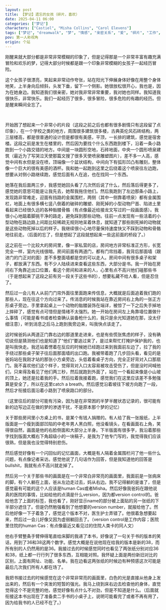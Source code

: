 ```yaml
---
layout: post
title: 【梦记】遗忘的女孩（碎片，喜欢）
date: 2025-04-11 06:00
categories: ["梦记"]
characters: ["Castiel", "Misha Collins", "Carol Elevens"]
tags: ["梦记", "dreamwalk", "梦", "情感", "亲密关系", "爱", "碎片", "工作", "Supernatural", "追杀", "逃亡"]
pov: 第一人称视角
origin: 个站
---
```


刚醒来就大部分都是非常非常模糊的印象了，但是记得那是一个非常丰富有趣充满冒险和欢乐的梦，记得大部分时候都是跟一个印象非常模糊的女孩子一起经历冒险。

这个女孩子很漂亮，笑起来非常动作夸张，站在阳光下伸展身体好像在用整个身体地笑，上半身向后倾斜，头发下垂，留下一个侧影。她很放松很开心，我也是，因为在她身边。我知道我们很亲密，她对我非常非常重要，我对她也同样。我知道我很快乐，非常快乐。我们一起经历了很多，很多冒险，很多危险的有趣的经历。但是醒来瞬间全忘了。

<br>

开始困了想起来一个非常小的片段（这段之前之后也都有很多剧情只有这段留了点印象），在一个学校之类的地方，周围很多建筑很多楼，古典英伦风石砖结构，两三层楼高，都是很普通的设计但是都很有美感，平顶，一长排的建筑，感觉是宿舍楼。这段之前是发生在楼里的，然后因为要找个什么东西跑到楼下，沿着一条小路跑到一个小路交错的地方。中间是一块圆形空地，石砖地面，中央一个圆形喷泉建筑（最近为了写哭泣天使那篇文搜了很多天使喷泉雕塑图片），差不多一人高，感觉中间有水但是没在喷，顶端像一个盆状结构，中间向下有弧形凹凸有雕刻，整体像一个巨大的很有美感的酒杯。我和她一起跑到这里之后绕着这个喷泉往左边跑，想要从对侧小路继续跑，感觉后面有人在追，也在找同一个东西。

她落在我后面两三步，我感觉她回头看了几次然后说了什么，然后落后得更多了，感觉她的意思可能是让我先去，她帮我拖住他们。然后我跑到了左边那条小路上，发现路非常难走，迎面有挡路的金属围栏，两侧（其中一侧靠着喷泉）都有金属围栏，地面上有很多横七竖八倒着的破碎的雕塑、刚死掉的小型动物尸首、陷进土里看起来已经很久远的各种骷髅骨骼（有点像最近给接龙文写过的一段画面感）。我很小心地踮着脚挑干净的路走，避免踩到那些动物。往前一点发现有一些活着的小型动物在路边路上间距比较稀疏无规则地呆着休息，就知道了那些刚死掉的动物就是这些动物死掉以后的样子。我继续很小心地尽量保持速度快又不踩到动物和骨骼地往前走。（后面的忘了，但是想起了这段就想起来一些这前面的桥段了。）

这之前在一个比较大的房间里，像一家私营的店，房间地方非常标准正方形，长宽完全一样，室内光线很暗。房间前面有两道门，都有门帘挡着，我背后那面墙（跟进门的门正对的面）差不多整面墙都是空的可以走人。房间中间有很多桌子和架子，都放满了东西。有不少人陆续进来查看这些东西，大部分是书。我一开始在房间右下角靠近出口位置，看这个房间和进来的人，心里有点不高兴他们碰那些书（于是想起来了这段之前有另一段关于这些书的），想要私藏不给人看，但是忍住了。

然后过一会儿有人从前门门帘外面往里面跑来传信息，大概就是后面追着我们跑的那些人，现在往这个方向过来了。传消息的时候我站在靠近房间右上角的一张正方形桌子旁边，手里拿起桌上一个动物的骷髅装饰在端详，被惊了一下之后失手掉地上摔碎了，感觉有点可惜但是情绪不太强烈。她一开始在房间左上角靠墙位置做什么事情（可能是看书或者检查确认装备枪什么的，我只是余光知道她在那，没太仔细注意），听到消息之后马上跑到我旁边来，叫我快点该走了。

这时候爸妈从两道正门靠右边的那道里走进来，也是有些慌张焦虑的样子，没有确切说但是猜测他们也是知道了“他们”要追过来了，是过来帮忙打掩护保护我的，也是叫我快走。我还站着愣着在反应的时候她已经跑过来到我面前左边了，拉了我的手绕过那些桌子架子往后面那面墙的出口跑。我被带着跑了几步回头看，看见的是爸妈站在我刚才站的那张小方桌旁边，头低着看桌子方向，完全正好背对入口那扇门。我不喜欢他们这个样子，觉得背对入口太容易被攻击受伤了，但是没时间喊他们，只来得及看见了他们两三秒，然后就跑到外面了，站在一个看起来像是小山坡的顶上，她还是拉着我的手。然后拉着我接着跑，感觉我们在这里应该差不多勉强算是安全了，所以在这里catch a breath。然后感觉沿着坡往下坡方向跑了一段，然后才衔接后面沿着小路到了喷泉路口的部分。

（这里往后的部分可能有污染，因为是在非常困的半梦半醒状态记录的，很可能有新的边写边正在做的梦的渗透干扰，不是原本那个梦的记忆）

关于那些房间里小方桌上的书，是某个有钱人捐赠的。有人给了我一张报纸，上半版面是一个瘦到面部凹陷的中老年男人黑白照，他没看镜头，在看画面右上角，笑得很自然，画面是他的右脸侧面和大部分上半身。下半版面有很多字，我沿着那些字找到版面大概右下角超级小的一块稿子，是我为了他专门写的，我觉得我们应该很熟，但是我也没觉得特别悲伤。

然后感觉好像有一个闪回似的记忆画面，大概是有人隔着金属围栏问了他一些什么问题，有点像记者采访。感觉他说了几句话作为回答，但是我知道他的回答是bullshit，我就有点不高兴就走掉了。

然后另一个关于那些书的画面是在一个非常白非常亮的画面里，我面前是一张病床的脚，有个人躺在上面，爸从左边走过去，妈从右边。我不记得躺的是谁了，但是感觉最有可能的这个人应该是human Cas或者Misha。然后好像我爸妈在跟他说真的医院的事情，比如给他的点滴是什么version，因为都version control的。爸给他念了上面的标签，我也看了，刚好显示name的部分被上面贴的另一张纸的下半部分遮住了。但是仍然勉强看到了他想要的version number，就报给他了。然后他好像一下子着急了，感觉这个版本不对，医生护士弄错了。他很着急想要起来，然后过一会儿好像又因为虚弱躺回去了。（version control是工作内容；医院里住院的human Cas：有点像最近又看见过的住院人类卡的同人文）

他右手臂整条手臂伸得笔直给床脚的我递了本书，好像说了一句关于书的版本的笑话，用到了36和38这两个数字。感觉大概是在说他现在给我的版本是新的38，而所有别的人仍然用的是36。我接过去的时候感觉同时也看见了两张纸分别对应36和38，纸上都一行行列了很多东西，互相能对照。我怀疑上面是两份新旧对比的区别，上面有网址、功能、名单。我在边看这两张纸的时候边有种预感这次可能是最后几次我们所有人都在场了。

我把书接过去的时候感觉在这个非常非常亮的画面里，白色的光是直接从他身上发出来的，然后有一个突发的短暂的强光。我马上绕到床右边去检查他的身体，直觉觉得这个不是完整的他，感觉好像有点什么不对劲，但是不知道是什么。（后面就衔接这本书出现在了准备卖二手书的小桌子上，说明可能看完了或者不再有用了，因为给我书的人已经不在了。）
